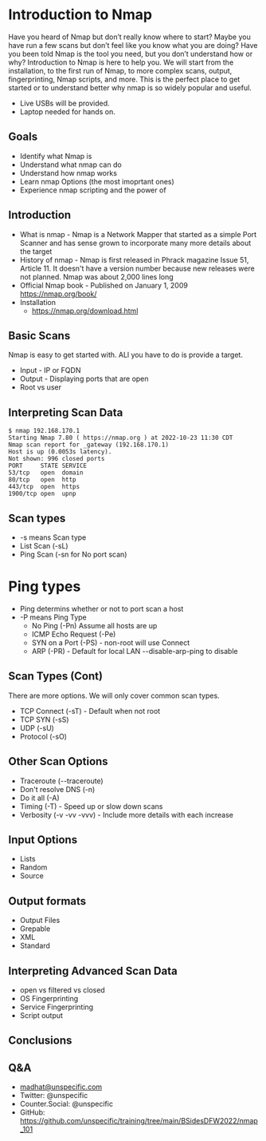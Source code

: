 # Introduction to Nmap

Have you heard of Nmap but don’t really know where to start?  Maybe you have run a few scans but don’t feel like you know what you are doing?  Have you been told Nmap is the tool you need, but you don’t understand how or why?  Introduction to Nmap is here to help you. We will start from the installation, to the first run of Nmap, to more complex scans, output, fingerprinting, Nmap scripts, and more.  This is the perfect place to get started or to understand better why nmap is so widely popular and useful.
* Live USBs will be provided.
* Laptop needed for hands on.


## Goals
- Identify what Nmap is
- Understand what nmap can do
- Understand how nmap works
- Learn nmap Options (the most imoprtant ones)
- Experience nmap scripting and the power of

## Introduction
- What is nmap -  Nmap is a Network Mapper that started as a simple Port Scanner and has sense grown to incorporate many more details about the target
- History of nmap - Nmap is first released in Phrack magazine Issue 51, Article 11. It doesn't have a version number because new releases were not planned. Nmap was about 2,000 lines long
- Official Nmap book -  Published on January 1, 2009 https://nmap.org/book/
- Installation
  - https://nmap.org/download.html

## Basic Scans
Nmap is easy to get started with.  ALl you have to do is provide a target.
- Input - IP or FQDN
- Output - Displaying ports that are open
- Root vs user

## Interpreting Scan Data
```
$ nmap 192.168.170.1
Starting Nmap 7.80 ( https://nmap.org ) at 2022-10-23 11:30 CDT
Nmap scan report for _gateway (192.168.170.1)
Host is up (0.0053s latency).
Not shown: 996 closed ports
PORT     STATE SERVICE
53/tcp   open  domain
80/tcp   open  http
443/tcp  open  https
1900/tcp open  upnp
```

## Scan types
- -s means Scan type
- List Scan (-sL)
- Ping Scan (-sn for No port scan)

# Ping types
- Ping determins whether or not to port scan a host
- -P means Ping Type
  - No Ping (-Pn) Assume all hosts are up
  - ICMP Echo Request (-Pe)
  - SYN on a Port (-PS<port>) - non-root will use Connect
  - ARP (-PR) - Default for local LAN --disable-arp-ping to disable

## Scan Types (Cont)
There are more options.  We will only cover common scan types.
- TCP Connect (-sT) - Default when not root
- TCP SYN (-sS)
- UDP (-sU)
- Protocol (-sO)

## Other Scan Options
- Traceroute (--traceroute)
- Don't resolve DNS (-n)
- Do it all (-A)
- Timing (-T) - Speed up or slow down scans
- Verbosity (-v -vv -vvv) - Include more details with each increase

## Input Options
- Lists
- Random
- Source

## Output formats
- Output Files
- Grepable
- XML
- Standard

## Interpreting Advanced Scan Data
- open vs filtered vs closed
- OS Fingerprinting
- Service Fingerprinting
- Script output


## Conclusions

## Q&A
- madhat@unspecific.com
- Twitter: @unspecific
- Counter.Social: @unspecific
- GitHub: https://github.com/unspecific/training/tree/main/BSidesDFW2022/nmap_101
